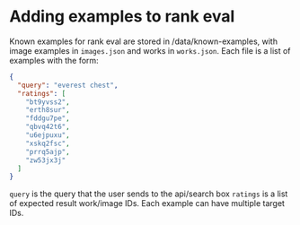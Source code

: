 # Adding examples to rank eval

Known examples for rank eval are stored in /data/known-examples, with image examples in `images.json` and works in `works.json`. Each file is a list of examples with the form:

```json
{
  "query": "everest chest",
  "ratings": [
    "bt9yvss2",
    "erth8sur",
    "fddgu7pe",
    "qbvq42t6",
    "u6ejpuxu",
    "xskq2fsc",
    "prrq5ajp",
    "zw53jx3j"
  ]
}
```

`query` is the query that the user sends to the api/search box
`ratings` is a list of expected result work/image IDs. Each example can have multiple target IDs.
